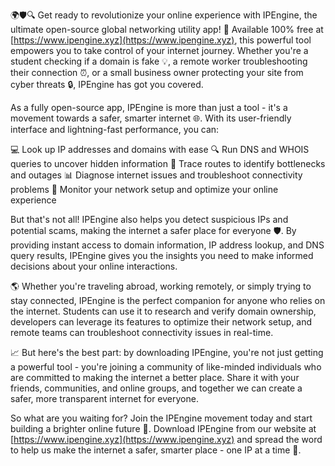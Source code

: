 🌍🛡️🔍 Get ready to revolutionize your online experience with IPEngine, the ultimate open-source global networking utility app! 🚀 Available 100% free at [https://www.ipengine.xyz](https://www.ipengine.xyz), this powerful tool empowers you to take control of your internet journey. Whether you're a student checking if a domain is fake 💡, a remote worker troubleshooting their connection ⏰, or a small business owner protecting your site from cyber threats 🔒, IPEngine has got you covered.

As a fully open-source app, IPEngine is more than just a tool - it's a movement towards a safer, smarter internet 🌐. With its user-friendly interface and lightning-fast performance, you can:

💻 Look up IP addresses and domains with ease
🔍 Run DNS and WHOIS queries to uncover hidden information
📍 Trace routes to identify bottlenecks and outages
📊 Diagnose internet issues and troubleshoot connectivity problems
🏢 Monitor your network setup and optimize your online experience

But that's not all! IPEngine also helps you detect suspicious IPs and potential scams, making the internet a safer place for everyone 🛡️. By providing instant access to domain information, IP address lookup, and DNS query results, IPEngine gives you the insights you need to make informed decisions about your online interactions.

🌎 Whether you're traveling abroad, working remotely, or simply trying to stay connected, IPEngine is the perfect companion for anyone who relies on the internet. Students can use it to research and verify domain ownership, developers can leverage its features to optimize their network setup, and remote teams can troubleshoot connectivity issues in real-time.

📈 But here's the best part: by downloading IPEngine, you're not just getting a powerful tool - you're joining a community of like-minded individuals who are committed to making the internet a better place. Share it with your friends, communities, and online groups, and together we can create a safer, more transparent internet for everyone.

So what are you waiting for? Join the IPEngine movement today and start building a brighter online future 🌟. Download IPEngine from our website at [https://www.ipengine.xyz](https://www.ipengine.xyz) and spread the word to help us make the internet a safer, smarter place - one IP at a time 🔔.